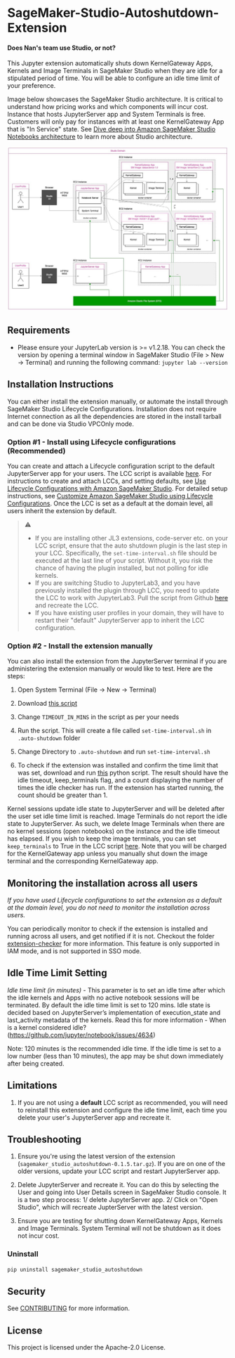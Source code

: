 # SageMaker-Studio-Autoshutdown-Extension

#### Does Nan's team  use Studio, or not?

This Jupyter extension automatically shuts down KernelGateway Apps, Kernels and Image Terminals in SageMaker Studio when they are idle for a stipulated period of time. You will be able to configure an idle time limit of your preference. 

Image below showcases the SageMaker Studio architecture. It is critical to understand how pricing works and which components will incur cost. Instance that hosts JupyterServer app and System Terminals is free. Customers will only pay for instances with at least one KernelGateway App that is "In Service" state. See [Dive deep into Amazon SageMaker Studio Notebooks architecture](https://aws.amazon.com/blogs/machine-learning/dive-deep-into-amazon-sagemaker-studio-notebook-architecture/) to learn more about Studio architecture.

<img src="Studio_arch.jpg">

## Requirements

* Please ensure your JupyterLab version is >= v1.2.18. You can check the version by opening a terminal window in SageMaker Studio (File > New -> Terminal) and running the following command: `jupyter lab --version`

## Installation Instructions

You can either install the extension manually, or automate the install through SageMaker Studio Lifecycle Configurations. Installation does not require Internet connection as all the dependencies are stored in the install tarball and can be done via Studio VPCOnly mode. 

### Option #1 - Install using Lifecycle configurations (Recommended)

You can create and attach a Lifecycle configuration script to the default JupyterServer app for your users. The LCC script is available [here](https://github.com/aws-samples/sagemaker-studio-lifecycle-config-examples/tree/main/scripts/install-autoshutdown-server-extension). For instructions to create and attach LCCs, and setting defaults, see [Use Lifecycle Configurations with Amazon SageMaker Studio](https://docs.aws.amazon.com/sagemaker/latest/dg/studio-lcc.html). For detailed setup instructions, see [Customize Amazon SageMaker Studio using Lifecycle Configurations](https://aws.amazon.com/blogs/machine-learning/customize-amazon-sagemaker-studio-using-lifecycle-configurations/). Once the LCC is set as a default at the domain level, all users inherit the extension by default. 

> :warning:
>- If you are installing other JL3 extensions, code-server etc. on your LCC script, ensure that the auto shutdown plugin is the last step in your LCC. Specifically, the `set-time-interval.sh` file should be executed at the last line of your script. Without it, you risk the chance of having the plugin installed, but not polling for idle kernels.
>- If you are switching Studio to JupyterLab3, and you have previously installed the plugin through LCC, you need to update the LCC to work with JupyterLab3. Pull the script from Github [here](https://github.com/aws-samples/sagemaker-studio-lifecycle-config-examples/tree/main/scripts/install-autoshutdown-server-extension) and recreate the LCC. 
>- If you have existing user profiles in your domain, they will have to restart their "default" JupyterServer app to inherit the LCC configuration.

### Option #2 - Install the extension manually

You can also install the extension from the JupyterServer terminal if you are administering the extension manually or would like to test. Here are the steps:

1. Open System Terminal (File -> New -> Terminal)

2. Download [this script](https://github.com/aws-samples/sagemaker-studio-lifecycle-config-examples/blob/main/scripts/install-autoshutdown-server-extension/on-jupyter-server-start.sh)

3. Change `TIMEOUT_IN_MINS` in the script as per your needs

4. Run the script. This will create a file called `set-time-interval.sh` in `.auto-shutdown` folder

5. Change Directory to `.auto-shutdown` and run `set-time-interval.sh`

6. To check if the extension was installed and confirm the time limit that was set, download and run [this](https://github.com/aws-samples/sagemaker-studio-auto-shutdown-extension/blob/main/check_idle_timeout_configuration.py) python script. The result should have the idle timeout, keep_terminals flag, and a count displaying the number of times the idle checker has run. If the extension has started running, the count should be greater than 1.

Kernel sessions update idle state to JupyterServer and will be deleted after the user set idle time limit is reached. Image Terminals do not report the idle state to JupyterServer. As such, we delete Image Terminals when there are no kernel sessions (open notebooks) on the instance and the idle timeout has elapsed. If you wish to keep the image terminals, you can set `keep_terminals` to True in the LCC script [here](https://github.com/aws-samples/sagemaker-studio-lifecycle-config-examples/blob/main/scripts/install-autoshutdown-server-extension/on-jupyter-server-start.sh#L33). Note that you will be charged for the KernelGateway app unless you manually shut down the image terminal and the corresponding KernelGateway app. 

## Monitoring the installation across all users

*If you have used Lifecycle configurations to set the extension as a default at the domain level, you do not need to monitor the installation across users.*

You can periodically monitor to check if the extension is installed and running across all users, and get notified if it is not. Checkout the folder [extension-checker](extension-checker) for more information. This feature is only supported in IAM mode, and is not supported in SSO mode.


## Idle Time Limit Setting

*Idle time limit (in minutes)* - This parameter is to set an idle time after which the idle kernels and Apps with no active notebook sessions will be terminated. By default the idle time limit is set to 120 mins. Idle state is decided based on JupyterServer’s implementation of execution_state and last_activity metadata of the kernels. Read this for more information - When is a kernel considered idle? (https://github.com/jupyter/notebook/issues/4634)

Note: 120 minutes is the recommended idle time. If the idle time is set to a low number (less than 10 minutes), the app may be shut down immediately after being created.

## Limitations

1. If you are not using a **default** LCC script as recommended, you will need to reinstall this extension and configure the idle time limit, each time you delete your user's JupyterServer app and recreate it. 

## Troubleshooting

1.  Ensure you're using the latest version of the extension (`sagemaker_studio_autoshutdown-0.1.5.tar.gz`). If you are on one of the older versions, update your LCC script and restart JupyterServer app.

2. Delete JupyterServer and recreate it. You can do this by selecting the User and going into User Details screen in SageMaker Studio console. It is a two step process: 1/ delete JupyterServer app. 2/ Click on "Open Studio", which will recreate JupterServer with the latest version.

3. Ensure you are testing for shutting down KernelGateway Apps, Kernels and Image Terminals. System Terminal will not be shutdown as it does not incur cost.

### Uninstall

```bash
pip uninstall sagemaker_studio_autoshutdown
```

## Security

See [CONTRIBUTING](CONTRIBUTING.md#security-issue-notifications) for more information.

## License

This project is licensed under the Apache-2.0 License.
